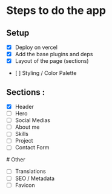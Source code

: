 # Steps to do the app

## Setup
- [x] Deploy on vercel
- [x] Add the base plugins and deps
- [x] Layout of the page (sections)
- [ ] Styling / Color Palette

## Sections : 
- [x] Header
- [ ] Hero
- [ ] Social Medias
- [ ] About me
- [ ] Skills
- [ ] Project
- [ ] Contact Form

# Other
- [ ] Translations
- [ ] SEO / Metadata
- [ ] Favicon
